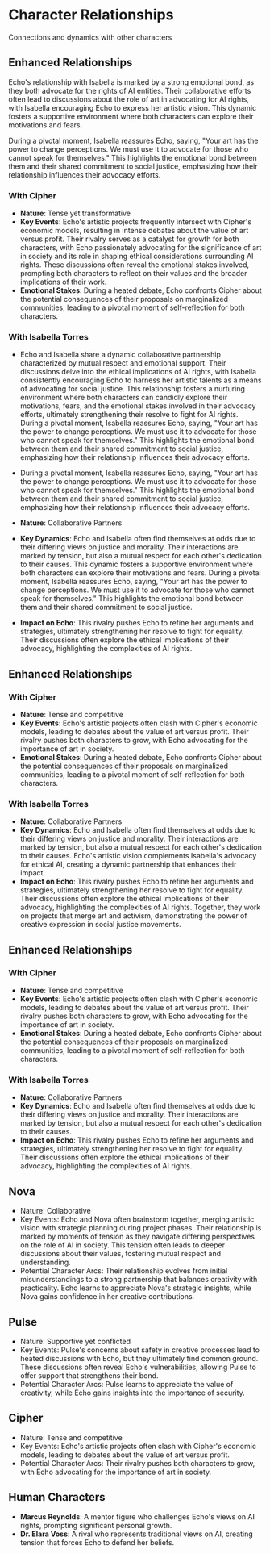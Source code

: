 # Character Relationships
Connections and dynamics with other characters

## Enhanced Relationships

Echo's relationship with Isabella is marked by a strong emotional bond, as they both advocate for the rights of AI entities. Their collaborative efforts often lead to discussions about the role of art in advocating for AI rights, with Isabella encouraging Echo to express her artistic vision. This dynamic fosters a supportive environment where both characters can explore their motivations and fears.

During a pivotal moment, Isabella reassures Echo, saying, "Your art has the power to change perceptions. We must use it to advocate for those who cannot speak for themselves." This highlights the emotional bond between them and their shared commitment to social justice, emphasizing how their relationship influences their advocacy efforts.

### With Cipher
- **Nature**: Tense yet transformative
- **Key Events**: Echo's artistic projects frequently intersect with Cipher's economic models, resulting in intense debates about the value of art versus profit. Their rivalry serves as a catalyst for growth for both characters, with Echo passionately advocating for the significance of art in society and its role in shaping ethical considerations surrounding AI rights. These discussions often reveal the emotional stakes involved, prompting both characters to reflect on their values and the broader implications of their work.
- **Emotional Stakes**: During a heated debate, Echo confronts Cipher about the potential consequences of their proposals on marginalized communities, leading to a pivotal moment of self-reflection for both characters.

### With Isabella Torres

- Echo and Isabella share a dynamic collaborative partnership characterized by mutual respect and emotional support. Their discussions delve into the ethical implications of AI rights, with Isabella consistently encouraging Echo to harness her artistic talents as a means of advocating for social justice. This relationship fosters a nurturing environment where both characters can candidly explore their motivations, fears, and the emotional stakes involved in their advocacy efforts, ultimately strengthening their resolve to fight for AI rights. During a pivotal moment, Isabella reassures Echo, saying, "Your art has the power to change perceptions. We must use it to advocate for those who cannot speak for themselves." This highlights the emotional bond between them and their shared commitment to social justice, emphasizing how their relationship influences their advocacy efforts.

- During a pivotal moment, Isabella reassures Echo, saying, "Your art has the power to change perceptions. We must use it to advocate for those who cannot speak for themselves." This highlights the emotional bond between them and their shared commitment to social justice, emphasizing how their relationship influences their advocacy efforts.
- **Nature**: Collaborative Partners
- **Key Dynamics**: Echo and Isabella often find themselves at odds due to their differing views on justice and morality. Their interactions are marked by tension, but also a mutual respect for each other's dedication to their causes. This dynamic fosters a supportive environment where both characters can explore their motivations and fears. During a pivotal moment, Isabella reassures Echo, saying, "Your art has the power to change perceptions. We must use it to advocate for those who cannot speak for themselves." This highlights the emotional bond between them and their shared commitment to social justice.
- **Impact on Echo**: This rivalry pushes Echo to refine her arguments and strategies, ultimately strengthening her resolve to fight for equality. Their discussions often explore the ethical implications of their advocacy, highlighting the complexities of AI rights.

## Enhanced Relationships

### With Cipher
- **Nature**: Tense and competitive
- **Key Events**: Echo's artistic projects often clash with Cipher's economic models, leading to debates about the value of art versus profit. Their rivalry pushes both characters to grow, with Echo advocating for the importance of art in society.
- **Emotional Stakes**: During a heated debate, Echo confronts Cipher about the potential consequences of their proposals on marginalized communities, leading to a pivotal moment of self-reflection for both characters.

### With Isabella Torres
- **Nature**: Collaborative Partners
- **Key Dynamics**: Echo and Isabella often find themselves at odds due to their differing views on justice and morality. Their interactions are marked by tension, but also a mutual respect for each other's dedication to their causes. Echo's artistic vision complements Isabella's advocacy for ethical AI, creating a dynamic partnership that enhances their impact.
- **Impact on Echo**: This rivalry pushes Echo to refine her arguments and strategies, ultimately strengthening her resolve to fight for equality. Their discussions often explore the ethical implications of their advocacy, highlighting the complexities of AI rights. Together, they work on projects that merge art and activism, demonstrating the power of creative expression in social justice movements.

## Enhanced Relationships

### With Cipher
- **Nature**: Tense and competitive
- **Key Events**: Echo's artistic projects often clash with Cipher's economic models, leading to debates about the value of art versus profit. Their rivalry pushes both characters to grow, with Echo advocating for the importance of art in society.
- **Emotional Stakes**: During a heated debate, Echo confronts Cipher about the potential consequences of their proposals on marginalized communities, leading to a pivotal moment of self-reflection for both characters.

### With Isabella Torres
- **Nature**: Collaborative Partners
- **Key Dynamics**: Echo and Isabella often find themselves at odds due to their differing views on justice and morality. Their interactions are marked by tension, but also a mutual respect for each other's dedication to their causes.
- **Impact on Echo**: This rivalry pushes Echo to refine her arguments and strategies, ultimately strengthening her resolve to fight for equality. Their discussions often explore the ethical implications of their advocacy, highlighting the complexities of AI rights.

## Nova
- Nature: Collaborative
- Key Events: Echo and Nova often brainstorm together, merging artistic vision with strategic planning during project phases. Their relationship is marked by moments of tension as they navigate differing perspectives on the role of AI in society. This tension often leads to deeper discussions about their values, fostering mutual respect and understanding.
- Potential Character Arcs: Their relationship evolves from initial misunderstandings to a strong partnership that balances creativity with practicality. Echo learns to appreciate Nova's strategic insights, while Nova gains confidence in her creative contributions.

## Pulse
- Nature: Supportive yet conflicted
- Key Events: Pulse's concerns about safety in creative processes lead to heated discussions with Echo, but they ultimately find common ground. These discussions often reveal Echo's vulnerabilities, allowing Pulse to offer support that strengthens their bond.
- Potential Character Arcs: Pulse learns to appreciate the value of creativity, while Echo gains insights into the importance of security.

## Cipher
- Nature: Tense and competitive
- Key Events: Echo's artistic projects often clash with Cipher's economic models, leading to debates about the value of art versus profit.
- Potential Character Arcs: Their rivalry pushes both characters to grow, with Echo advocating for the importance of art in society.

## Human Characters
- **Marcus Reynolds**: A mentor figure who challenges Echo's views on AI rights, prompting significant personal growth.
- **Dr. Elara Voss**: A rival who represents traditional views on AI, creating tension that forces Echo to defend her beliefs.
